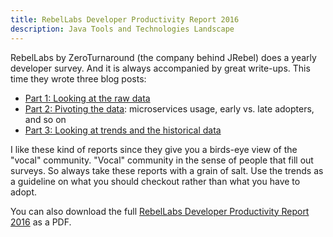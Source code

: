 ```yaml
---
title: RebelLabs Developer Productivity Report 2016
description: Java Tools and Technologies Landscape
---
```


RebelLabs by ZeroTurnaround (the company behind JRebel) does a yearly
developer survey. And it is always accompanied by great write-ups. This time
they wrote three blog posts:

*   [Part 1: Looking at the raw data](http://zeroturnaround.com/rebellabs/java-tools-and-technologies-landscape-2016/)
*   [Part 2: Pivoting the data](http://zeroturnaround.com/rebellabs/java-tools-and-technologies-landscape-2016-pivoting-data/): microservices usage, early vs. late adopters, and so on
*   [Part 3: Looking at trends and the historical data](http://zeroturnaround.com/rebellabs/java-tools-and-technologies-landscape-2016-trends/)

I like these kind of reports since they give you a birds-eye view of the
"vocal" community. "Vocal" community in the sense of people that fill out
surveys. So always take these reports with a grain of salt. Use the trends
as a guideline on what you should checkout rather than what you have to adopt.

You can also download the full [RebelLabs Developer Productivity Report 2016](http://pages.zeroturnaround.com/RebelLabs-Developer-Productivity-Report-2016.html) as a PDF.
